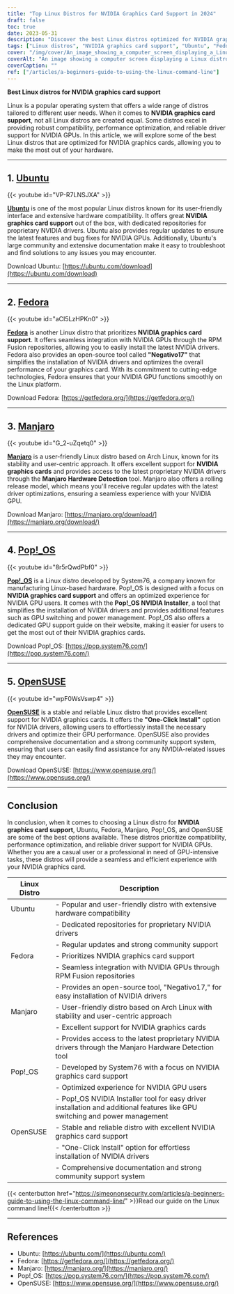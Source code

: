 ```yaml
---
title: "Top Linux Distros for NVIDIA Graphics Card Support in 2024"
draft: false
toc: true
date: 2023-05-31
description: "Discover the best Linux distros optimized for NVIDIA graphics card support, ensuring seamless performance and compatibility."
tags: ["Linux distros", "NVIDIA graphics card support", "Ubuntu", "Fedora", "Manjaro", "Pop!_OS", "OpenSUSE", "driver compatibility", "performance optimization", "GPU support", "Linux GPU drivers", "Linux gaming", "Linux graphics", "NVIDIA drivers", "user-friendly distros", "Linux stability", "Linux documentation", "Linux community support", "Linux hardware compatibility", "rolling release", "GPU switching", "power management", "GPU performance", "Linux installation", "Linux troubleshooting", "Linux user experience", "Linux customization", "Linux updates", "offline updates", "local repository", "cache", "server setup", "client setup", "apt-mirror", "debmirror", "createrepo", "apt-cacher-ng", "yum-cron", "Linux system updates", "offline package updates", "offline software updates", "local package repository", "local package cache", "offline Linux updates", "handling offline updates", "offline update methods", "offline system maintenance", "Linux server updates", "Linux client updates", "offline software management", "offline package management", "update strategies", "Linux security updates"]
cover: "/img/cover/An_image_showing_a_computer_screen_displaying_a_Linux_distro.png"
coverAlt: "An image showing a computer screen displaying a Linux distro logo with an NVIDIA graphics card and colorful graphics in the background, representing the seamless support and performance optimization for NVIDIA GPUs in Linux distros."
coverCaption: ""
ref: ["/articles/a-beginners-guide-to-using-the-linux-command-line"]
---
```


**Best Linux distros for NVIDIA graphics card support**

Linux is a popular operating system that offers a wide range of distros tailored to different user needs. When it comes to **NVIDIA graphics card support**, not all Linux distros are created equal. Some distros excel in providing robust compatibility, performance optimization, and reliable driver support for NVIDIA GPUs. In this article, we will explore some of the best Linux distros that are optimized for NVIDIA graphics cards, allowing you to make the most out of your hardware.
______

## 1. [Ubuntu](https://ubuntu.com/download)

{{< youtube id="VP-R7LNSJXA" >}}

[**Ubuntu**](https://ubuntu.com/download) is one of the most popular Linux distros known for its user-friendly interface and extensive hardware compatibility. It offers great **NVIDIA graphics card support** out of the box, with dedicated repositories for proprietary NVIDIA drivers. Ubuntu also provides regular updates to ensure the latest features and bug fixes for NVIDIA GPUs. Additionally, Ubuntu's large community and extensive documentation make it easy to troubleshoot and find solutions to any issues you may encounter.

Download Ubuntu: [https://ubuntu.com/download](https://ubuntu.com/download)

______

## 2. [Fedora](https://getfedora.org/)

{{< youtube id="aCI5LzHPKn0" >}}

[**Fedora**](https://getfedora.org/) is another Linux distro that prioritizes **NVIDIA graphics card support**. It offers seamless integration with NVIDIA GPUs through the RPM Fusion repositories, allowing you to easily install the latest NVIDIA drivers. Fedora also provides an open-source tool called **"Negativo17"** that simplifies the installation of NVIDIA drivers and optimizes the overall performance of your graphics card. With its commitment to cutting-edge technologies, Fedora ensures that your NVIDIA GPU functions smoothly on the Linux platform.

Download Fedora: [https://getfedora.org/](https://getfedora.org/)

______

## 3. [Manjaro](https://manjaro.org/download/)

{{< youtube id="G_2-uZqetq0" >}}

[**Manjaro**](https://manjaro.org/download/) is a user-friendly Linux distro based on Arch Linux, known for its stability and user-centric approach. It offers excellent support for **NVIDIA graphics cards** and provides access to the latest proprietary NVIDIA drivers through the **Manjaro Hardware Detection** tool. Manjaro also offers a rolling release model, which means you'll receive regular updates with the latest driver optimizations, ensuring a seamless experience with your NVIDIA GPU.

Download Manjaro: [https://manjaro.org/download/](https://manjaro.org/download/)

______

## 4. [Pop!_OS](https://pop.system76.com/)

{{< youtube id="8r5rQwdPbf0" >}}

[**Pop!_OS**](https://pop.system76.com/) is a Linux distro developed by System76, a company known for manufacturing Linux-based hardware. Pop!_OS is designed with a focus on **NVIDIA graphics card support** and offers an optimized experience for NVIDIA GPU users. It comes with the **Pop!_OS NVIDIA Installer**, a tool that simplifies the installation of NVIDIA drivers and provides additional features such as GPU switching and power management. Pop!_OS also offers a dedicated GPU support guide on their website, making it easier for users to get the most out of their NVIDIA graphics cards.

Download Pop!_OS: [https://pop.system76.com/](https://pop.system76.com/)

______

## 5. [OpenSUSE](https://www.opensuse.org/)

{{< youtube id="wpF0WsVswp4" >}}

[**OpenSUSE**](https://www.opensuse.org/) is a stable and reliable Linux distro that provides excellent support for NVIDIA graphics cards. It offers the **"One-Click Install"** option for NVIDIA drivers, allowing users to effortlessly install the necessary drivers and optimize their GPU performance. OpenSUSE also provides comprehensive documentation and a strong community support system, ensuring that users can easily find assistance for any NVIDIA-related issues they may encounter.

Download OpenSUSE: [https://www.opensuse.org/](https://www.opensuse.org/)

______

## Conclusion

In conclusion, when it comes to choosing a Linux distro for **NVIDIA graphics card support**, Ubuntu, Fedora, Manjaro, Pop!_OS, and OpenSUSE are some of the best options available. These distros prioritize compatibility, performance optimization, and reliable driver support for NVIDIA GPUs. Whether you are a casual user or a professional in need of GPU-intensive tasks, these distros will provide a seamless and efficient experience with your NVIDIA graphics card.

| Linux Distro | Description                                                                                                                    |
|--------------|--------------------------------------------------------------------------------------------------------------------------------|
| Ubuntu       | - Popular and user-friendly distro with extensive hardware compatibility                                                   |
|              | - Dedicated repositories for proprietary NVIDIA drivers                                                                      |
|              | - Regular updates and strong community support                                                                               |
| Fedora       | - Prioritizes NVIDIA graphics card support                                                                                    |
|              | - Seamless integration with NVIDIA GPUs through RPM Fusion repositories                                                     |
|              | - Provides an open-source tool, "Negativo17," for easy installation of NVIDIA drivers                                      |
| Manjaro      | - User-friendly distro based on Arch Linux with stability and user-centric approach                                         |
|              | - Excellent support for NVIDIA graphics cards                                                                                |
|              | - Provides access to the latest proprietary NVIDIA drivers through the Manjaro Hardware Detection tool                     |
| Pop!_OS      | - Developed by System76 with a focus on NVIDIA graphics card support                                                         |
|              | - Optimized experience for NVIDIA GPU users                                                                                  |
|              | - Pop!_OS NVIDIA Installer tool for easy driver installation and additional features like GPU switching and power management |
| OpenSUSE     | - Stable and reliable distro with excellent NVIDIA graphics card support                                                    |
|              | - "One-Click Install" option for effortless installation of NVIDIA drivers                                                  |
|              | - Comprehensive documentation and strong community support system                                                           |


{{< centerbutton href="https://simeononsecurity.com/articles/a-beginners-guide-to-using-the-linux-command-line/" >}}Read our guide on the Linux command line!{{< /centerbutton >}}
______

## References

- Ubuntu: [https://ubuntu.com/](https://ubuntu.com/)
- Fedora: [https://getfedora.org/](https://getfedora.org/)
- Manjaro: [https://manjaro.org/](https://manjaro.org/)
- Pop!_OS: [https://pop.system76.com/](https://pop.system76.com/)
- OpenSUSE: [https://www.opensuse.org/](https://www.opensuse.org/)
